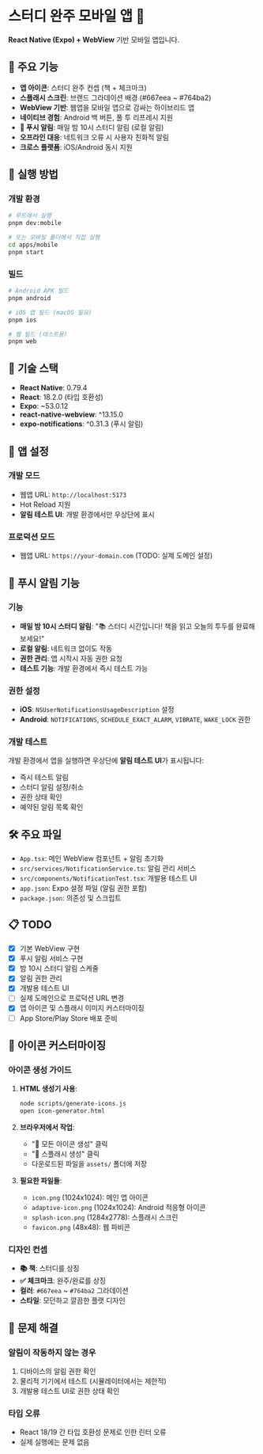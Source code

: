 # 스터디 완주 모바일 앱 📱

**React Native (Expo) + WebView** 기반 모바일 앱입니다.

## 🎯 **주요 기능**

- **앱 아이콘**: 스터디 완주 컨셉 (책 + 체크마크)
- **스플래시 스크린**: 브랜드 그라데이션 배경 (#667eea ~ #764ba2)
- **WebView 기반**: 웹앱을 모바일 앱으로 감싸는 하이브리드 앱
- **네이티브 경험**: Android 백 버튼, 풀 투 리프레시 지원
- **📢 푸시 알림**: 매일 밤 10시 스터디 알림 (로컬 알림)
- **오프라인 대응**: 네트워크 오류 시 사용자 친화적 알림
- **크로스 플랫폼**: iOS/Android 동시 지원

## 🚀 **실행 방법**

### **개발 환경**

```bash
# 루트에서 실행
pnpm dev:mobile

# 또는 모바일 폴더에서 직접 실행
cd apps/mobile
pnpm start
```

### **빌드**

```bash
# Android APK 빌드
pnpm android

# iOS 앱 빌드 (macOS 필요)
pnpm ios

# 웹 빌드 (테스트용)
pnpm web
```

## 🔧 **기술 스택**

- **React Native**: 0.79.4
- **React**: 18.2.0 (타입 호환성)
- **Expo**: ~53.0.12
- **react-native-webview**: ^13.15.0
- **expo-notifications**: ^0.31.3 (푸시 알림)

## 📱 **앱 설정**

### **개발 모드**

- 웹앱 URL: `http://localhost:5173`
- Hot Reload 지원
- **알림 테스트 UI**: 개발 환경에서만 우상단에 표시

### **프로덕션 모드**

- 웹앱 URL: `https://your-domain.com` (TODO: 실제 도메인 설정)

## 🔔 **푸시 알림 기능**

### **기능**

- **매일 밤 10시 스터디 알림**: "📚 스터디 시간입니다! 책을 읽고 오늘의 투두를 완료해보세요!"
- **로컬 알림**: 네트워크 없이도 작동
- **권한 관리**: 앱 시작시 자동 권한 요청
- **테스트 기능**: 개발 환경에서 즉시 테스트 가능

### **권한 설정**

- **iOS**: `NSUserNotificationsUsageDescription` 설정
- **Android**: `NOTIFICATIONS`, `SCHEDULE_EXACT_ALARM`, `VIBRATE`, `WAKE_LOCK` 권한

### **개발 테스트**

개발 환경에서 앱을 실행하면 우상단에 **알림 테스트 UI**가 표시됩니다:

- 즉시 테스트 알림
- 스터디 알림 설정/취소
- 권한 상태 확인
- 예약된 알림 목록 확인

## 🛠 **주요 파일**

- `App.tsx`: 메인 WebView 컴포넌트 + 알림 초기화
- `src/services/NotificationService.ts`: 알림 관리 서비스
- `src/components/NotificationTest.tsx`: 개발용 테스트 UI
- `app.json`: Expo 설정 파일 (알림 권한 포함)
- `package.json`: 의존성 및 스크립트

## 📋 **TODO**

- [x] 기본 WebView 구현
- [x] 푸시 알림 서비스 구현
- [x] 밤 10시 스터디 알림 스케줄
- [x] 알림 권한 관리
- [x] 개발용 테스트 UI
- [ ] 실제 도메인으로 프로덕션 URL 변경
- [x] 앱 아이콘 및 스플래시 이미지 커스터마이징
- [ ] App Store/Play Store 배포 준비

## 🎨 **아이콘 커스터마이징**

### **아이콘 생성 가이드**

1. **HTML 생성기 사용**:

   ```bash
   node scripts/generate-icons.js
   open icon-generator.html
   ```

2. **브라우저에서 작업**:

   - "🎨 모든 아이콘 생성" 클릭
   - "🌟 스플래시 생성" 클릭
   - 다운로드된 파일을 `assets/` 폴더에 저장

3. **필요한 파일들**:
   - `icon.png` (1024x1024): 메인 앱 아이콘
   - `adaptive-icon.png` (1024x1024): Android 적응형 아이콘
   - `splash-icon.png` (1284x2778): 스플래시 스크린
   - `favicon.png` (48x48): 웹 파비콘

### **디자인 컨셉**

- **📚 책**: 스터디를 상징
- **✅ 체크마크**: 완주/완료를 상징
- **컬러**: `#667eea` ~ `#764ba2` 그라데이션
- **스타일**: 모던하고 깔끔한 플랫 디자인

## 🐛 **문제 해결**

### **알림이 작동하지 않는 경우**

1. 디바이스의 알림 권한 확인
2. 물리적 기기에서 테스트 (시뮬레이터에서는 제한적)
3. 개발용 테스트 UI로 권한 상태 확인

### **타입 오류**

- React 18/19 간 타입 호환성 문제로 인한 린터 오류
- 실제 실행에는 문제 없음
